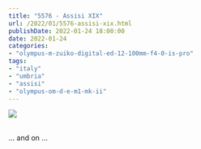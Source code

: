 ```yaml
---
title: "5576 - Assisi XIX"
url: /2022/01/5576-assisi-xix.html
publishDate: 2022-01-24 18:00:00
date: 2022-01-24
categories:
- "olympus-m-zuiko-digital-ed-12-100mm-f4-0-is-pro"
tags:
- "italy"
- "umbria"
- "assisi"
- "olympus-om-d-e-m1-mk-ii"
---
```

<div class="container">
<div class="center"><a target="_blank" href="https://d25zfm9zpd7gm5.cloudfront.net/1200x1200/2019/20190903_115054-Enhanced_lr.jpg"><img class="webfeedsFeaturedVisual" src="https://d25zfm9zpd7gm5.cloudfront.net/0600x0600/2019/20190903_115054-Enhanced_lr.jpg" /></a></div>
</div>
<br />

... and on ...
